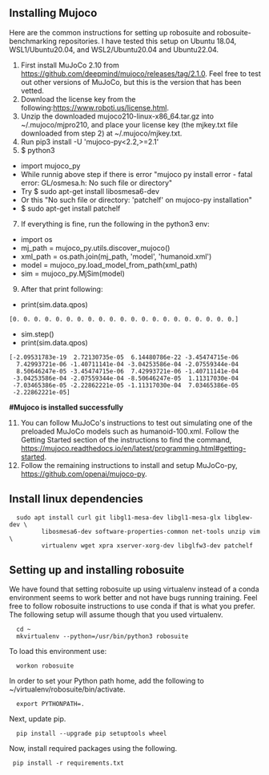 ## Installing Mujoco

Here are the common instructions for setting up robosuite and robosuite-benchmarking repositories. I have tested this setup on Ubuntu 18.04, WSL1/Ubuntu20.04, and WSL2/Ubuntu20.04 and Ubuntu22.04.

1. First install MuJoCo 2.10 from https://github.com/deepmind/mujoco/releases/tag/2.1.0. Feel free to test out other versions of MuJoCo, but this is the version that has been vetted.
2. Download the license key from the following:https://www.roboti.us/license.html. 
3. Unzip the downloaded  mujoco210-linux-x86_64.tar.gz into ~/.mujoco/mjpro210, and place your license key (the mjkey.txt file downloaded from step 2) at ~/.mujoco/mjkey.txt.
4. Run pip3 install -U 'mujoco-py<2.2,>=2.1'
5. $ python3
- import mujoco_py
- While runnig above step if there is error "mujoco py install error - fatal error: GL/osmesa.h: No such file or directory"
- Try $ sudo apt-get install libosmesa6-dev
- Or this "No such file or directory: 'patchelf' on mujoco-py installation"
- $ sudo apt-get install patchelf
7. If everything is fine, run the following in the python3 env:
- import os
- mj_path = mujoco_py.utils.discover_mujoco()
- xml_path = os.path.join(mj_path, 'model', 'humanoid.xml')
- model = mujoco_py.load_model_from_path(xml_path)
- sim = mujoco_py.MjSim(model)
9. After that print following:
- print(sim.data.qpos)
```
[0. 0. 0. 0. 0. 0. 0. 0. 0. 0. 0. 0. 0. 0. 0. 0. 0. 0. 0. 0. 0.]
 ```
- sim.step()
- print(sim.data.qpos)
```
[-2.09531783e-19  2.72130735e-05  6.14480786e-22 -3.45474715e-06
  7.42993721e-06 -1.40711141e-04 -3.04253586e-04 -2.07559344e-04
  8.50646247e-05 -3.45474715e-06  7.42993721e-06 -1.40711141e-04
 -3.04253586e-04 -2.07559344e-04 -8.50646247e-05  1.11317030e-04
 -7.03465386e-05 -2.22862221e-05 -1.11317030e-04  7.03465386e-05
 -2.22862221e-05]
 ```

**#Mujoco is installed successfully**

11. You can follow MuJoCo's instructions to test out simulating one of the preloaded MuJoCo models such as humanoid-100.xml. Follow the Getting Started section of the instructions to find
the command, https://mujoco.readthedocs.io/en/latest/programming.html#getting-started. 
3. Follow the remaining instructions to install and setup MuJoCo-py, https://github.com/openai/mujoco-py. 

## Install linux dependencies
```shell
  sudo apt install curl git libgl1-mesa-dev libgl1-mesa-glx libglew-dev \
         libosmesa6-dev software-properties-common net-tools unzip vim \
         virtualenv wget xpra xserver-xorg-dev libglfw3-dev patchelf
 ```
 
 ## Setting up and installing robosuite
 
 We have found that setting robosuite up using virtualenv instead of a conda environment seems to work better and not have bugs running training. Feel free to follow robosuite 
 instructions to use conda if that is what you prefer. The following setup will assume though that you used virtualenv.
 
 ```shell
   cd ~
   mkvirtualenv --python=/usr/bin/python3 robosuite
  ```
   To load this environment use:
   
  ```shell
    workon robosuite
  ```
    
 In order to set your Python path home, add the following to ~/virtualenv/robosuite/bin/activate.
    
   ```shell
     export PYTHONPATH=.
   ```
   
 Next, update pip.
 ```shell
   pip install --upgrade pip setuptools wheel
 ```
 
 Now, install required packages using the following.
 ```shell
  pip install -r requirements.txt
 ```
   
   
 
